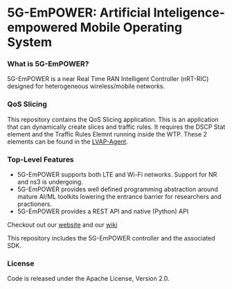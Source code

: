 5G-EmPOWER: Artificial Inteligence-empowered Mobile Operating System
====================================================================

### What is 5G-EmPOWER?
5G-EmPOWER is a near Real Time RAN Intelligent Controller (nRT-RIC) designed for heterogeneous wireless/mobile networks.

### QoS Slicing
This repository contains the QoS Slicing application. This is an application that can dynamically create slices and traffic rules. It requires the DSCP Stat element and the Traffic Rules Elemnt running inside the WTP. These 2 elements can be found in the [LVAP-Agent](https://github.com/sriharshAmur/empower-lvap-agent). 

### Top-Level Features
* 5G-EmPOWER supports both LTE and Wi-Fi networks. Support for NR and ns3 is undergoing.
* 5G-EmPOWER provides well defined programming abstraction around mature AI/ML toolkits lowering the entrance barrier for researchers and practioners.
* 5G-EmPOWER provides a REST API and native (Python) API

Checkout out our [website](http://5g-empower.io/) and our [wiki](https://github.com/5g-empower/5g-empower.github.io/wiki)

This repository includes the 5G-EmPOWER controller and the associated SDK.

### License
Code is released under the Apache License, Version 2.0.

